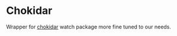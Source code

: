 # Chokidar

Wrapper for [chokidar](https://www.npmjs.com/package/chokidar) watch package more fine tuned to our needs.
